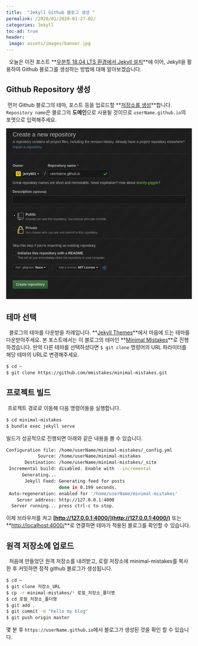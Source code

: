 ```yaml
---
title:  "Jekyll Github 블로그 생성 "
permalink: /2020/01/2020-01-27-02/
categories: Jekyll
toc-ad: true
header:
 image: assets/images/banner.jpg
---
```

&nbsp; 오늘은 이전 포스트 **[우분투 18.04 LTS 환경에서 Jekyll 설치](https://jerry901.github.io/2020/01/2020-01-26-02/)**에 이어, Jekyll을 활용하여 Github 블로그를 생성하는 방법에 대해 알아보겠습니다.

## Github Repository 생성
&nbsp;먼저 Github 블로그의 테마, 포스트 등을 업로드할 **[저장소를 생성](http://www.github.com/new)**합니다. ```Repository name```은 블로그의 **도메인**으로 사용될 것이므로 ```userName.github.io```의 포맷으로 입력해주세요.    

![ex_screenshot](/assets/images/2020-01-27/2020-01-27_create_a_new_repo.png)

## 테마 선택 
&nbsp; 블로그의 테마를 다운받을 차례입니다. **[Jekyll Themes](http://jekyllthemes.org)**에서 마음에 드는 테마를 다운받아주세요. 본 포스트에서는 이 블로그의 테마인 **[Minimal Mistakes](https://github.com/mmistakes/minimal-mistakes)**로 진행하겠습니다. 
만약 다른 테마를 선택하셨다면 ```$ git clone``` 명령어의 URL 파라미터를 해당 테마의 URL로 변경해주세요.
```bash
$ cd ~
$ git clone https://github.com/mmistakes/minimal-mistakes.git
```
## 프로젝트 빌드
&nbsp;프로젝트 경로로 이동해 다음 명령어들을 실행합니다.
```bash
$ cd minimal-mistakes
$ bundle exec jekyll serve
```
빌드가 성공적으로 진행되면 아래와 같은 내용을 볼 수 있습니다.
```bash
Configuration file: /home/userName/minimal-mistakes/_config.yml
            Source: /home/userName/minimal-mistakes
       Destination: /home/userName/minimal-mistakes/_site
 Incremental build: disabled. Enable with --incremental
      Generating... 
       Jekyll Feed: Generating feed for posts
                    done in 0.199 seconds.
 Auto-regeneration: enabled for '/home/userName/minimal-mistakes'
    Server address: http://127.0.0.1:4000
  Server running... press ctrl-c to stop.
```
이제 브라우저를 켜고 **[http://127.0.0.1:4000/](http://127.0.0.1:4000/)** 또는 **[http://localhost:4000/](http://localhost:4000/)**로 연결하면 테마가 적용된 블로그를 확인할 수 있습니다.

## 원격 저장소에 업로드 
&nbsp; 처음에 만들었던 원격 저장소를 내려받고, 로컬 저장소에 minimal-mistakes를 복사한 후 커밋하면 정적 github 블로그가 생성됩니다.
```bash
$ cd ~
$ git clone 저장소_URL
$ cp -r minimal-mistakes/* 로컬_저장소_폴더명
$ cd 로컬_저장소_폴더명
$ git add .
$ git commit -m "hello my blog"
$ git push origin master 
```
몇 분 후 ```https://userName.github.io```에서 블로그가 생성된 것을 확인 할 수 있습니다.

